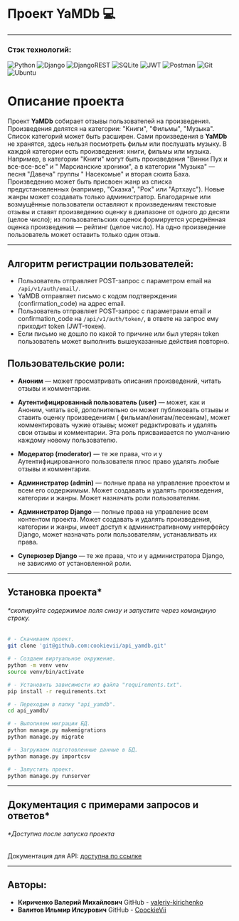 # Проект YaMDb :computer:

----------

### Стэк технологий:

![Python](https://img.shields.io/badge/python-3670A0?style=for-the-badge&logo=python&logoColor=ffdd54)
![Django](https://img.shields.io/badge/django-%23092E20.svg?style=for-the-badge&logo=django&logoColor=white)
![DjangoREST](https://img.shields.io/badge/DJANGO-REST-ff1709?style=for-the-badge&logo=django&logoColor=white&color=ff1709&labelColor=gray)
![SQLite](https://img.shields.io/badge/sqlite-%2307405e.svg?style=for-the-badge&logo=sqlite&logoColor=white)
![JWT](https://img.shields.io/badge/JWT-black?style=for-the-badge&logo=JSON%20web%20tokens)
![Postman](https://img.shields.io/badge/Postman-FF6C37?style=for-the-badge&logo=postman&logoColor=white)
![Git](https://img.shields.io/badge/git-%23F05033.svg?style=for-the-badge&logo=git&logoColor=white)
![Ubuntu](https://img.shields.io/badge/Ubuntu-E95420?style=for-the-badge&logo=ubuntu&logoColor=white)

# Описание проекта

Проект **YaMDb** собирает отзывы пользователей на произведения. Произведения
делятся на категории: "Книги", "Фильмы", "Музыка". Список категорий может быть
расширен.
Сами произведения в **YaMDb** не хранятся, здесь нельзя посмотреть фильм или
послушать музыку.
В каждой категории есть произведения: книги, фильмы или музыка. Например, в
категории "Книги" могут быть произведения "Винни Пух и все-все-все" и "
Марсианские хроники", а в категории "Музыка" — песня "Давеча" группы "
Насекомые" и вторая сюита Баха. Произведению может быть присвоен жанр из списка
предустановленных (например, "Сказка", "Рок" или "Артхаус"). Новые жанры может
создавать только администратор.
Благодарные или возмущённые пользователи оставляют к произведениям текстовые
отзывы и ставят произведению оценку в диапазоне от одного до
десяти (целое число); из пользовательских оценок формируется усреднённая оценка
произведения — рейтинг (целое число). На одно произведение пользователь
может оставить только один отзыв.

----------

## Алгоритм регистрации пользователей:

* Пользователь отправляет POST-запрос с параметром email
  на `/api/v1/auth/email/`.
* YaMDB отправляет письмо с кодом подтверждения (confirmation_code) на адрес
  email.
* Пользователь отправляет POST-запрос с параметрами email и confirmation_code
  на `/api/v1/auth/token/`, в ответе на запрос ему приходит token (JWT-токен).
* Если письмо не дошло по какой то причине или был утерян token пользователь
  может выполнить вышеуказанные действия повторно.

## Пользовательские роли:

* **Аноним** — может просматривать описания произведений, читать отзывы и
  комментарии.

* **Аутентифицированный пользователь (user)** — может, как и Аноним, читать
  всё,
  дополнительно он может публиковать отзывы и ставить оценку произведениям (
  фильмам/книгам/песенкам), может комментировать чужие отзывы; может
  редактировать и удалять свои отзывы и комментарии. Эта роль присваивается по
  умолчанию каждому новому пользователю.

* **Модератор (moderator)** — те же права, что и у Аутентифицированного
  пользователя плюс право удалять любые отзывы и комментарии.

* **Администратор (admin)** — полные права на управление проектом и всем его
  содержимым. Может создавать и удалять произведения, категории и жанры. Может
  назначать роли пользователям.

* **Администратор Django** — полные права на управление всем контентом проекта.
  Может создавать и удалять произведения, категории и жанры, имеет доступ к
  административному интерфейсу Django, может назначать роли пользователям,
  устанавливать их права.

* **Суперюзер Django** — те же права, что и у администратора Django, не
  зависимо
  от установленной роли.

----------

## Установка проекта*

###### *скопируйте содержимое поля снизу и запустите через командную строку.

```bash
# - Скачиваем проект.
git clone 'git@github.com:cookievii/api_yamdb.git'

# - Cоздаем виртуальное окружение.
python -m venv venv
source venv/bin/activate

# - Установить зависимости из файла "requirements.txt".
pip install -r requirements.txt

# - Переходим в папку "api_yamdb".
cd api_yamdb/

# - Выполняем миграции БД.
python manage.py makemigrations
python manage.py migrate

# - Загружаем подготовленные данные в БД.
python manage.py importcsv

# - Запустить проект.
python manage.py runserver
```

----------

## Документация с примерами запросов и ответов*

###### *Доступна после запуска проекта

Документация для API: [доступна по ссылке](http://localhost:8000/redoc/)

----------

## Авторы:

* **Кириченко Валерий Михайлович**
  GitHub - [valeriy-kirichenko](https://github.com/valeriy-kirichenko)
* **Валитов Ильмир Илсурович**
  GitHub - [CoockieVii](https://github.com/cookievii)

